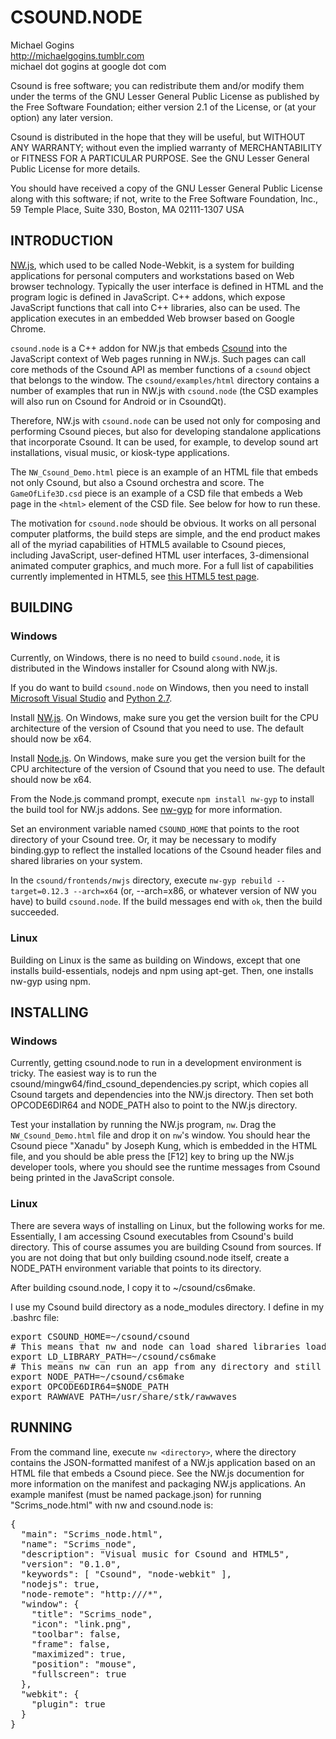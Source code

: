 # CSOUND.NODE

Michael Gogins<br>
http://michaelgogins.tumblr.com<br>
michael dot gogins at google dot com

Csound is free software; you can redistribute them
and/or modify them under the terms of the GNU Lesser General Public
License as published by the Free Software Foundation; either
version 2.1 of the License, or (at your option) any later version.

Csound is distributed in the hope that they will be useful,
but WITHOUT ANY WARRANTY; without even the implied warranty of
MERCHANTABILITY or FITNESS FOR A PARTICULAR PURPOSE.  See the
GNU Lesser General Public License for more details.

You should have received a copy of the GNU Lesser General Public
License along with this software; if not, write to the Free Software
Foundation, Inc., 59 Temple Place, Suite 330, Boston, MA
02111-1307 USA

## INTRODUCTION

[NW.js][nwjs], which used to be called Node-Webkit, is a system for building applications
for personal computers and workstations based on Web browser technology. Typically
the user interface is defined in HTML and the program logic is defined in JavaScript.
C++ addons, which expose JavaScript functions that call into C++ libraries, also can
be used. The application executes in an embedded Web browser based on Google Chrome.

`csound.node` is a C++ addon for NW.js that embeds [Csound][csound] into the JavaScript context
of Web pages running in NW.js. Such pages can call core methods of the Csound API
as member functions of a `csound` object that belongs to the window. The
`csound/examples/html` directory contains a number of examples that run in NW.js with
`csound.node` (the CSD examples will also run on Csound for Android or in CsoundQt).

Therefore, NW.js with `csound.node` can be used not only for composing and performing
Csound pieces, but also for developing standalone applications that incorporate Csound.
It can be used, for example, to develop sound art installations, visual music, or kiosk-type
applications.

The `NW_Csound_Demo.html` piece is an example of
an HTML file that embeds not only Csound, but also a Csound orchestra and score. The
`GameOfLife3D.csd` piece is an example of a CSD file that embeds a Web page in the
`<html>` element of the CSD file. See below for how to run these.

The motivation for `csound.node` should be obvious. It works on all personal computer
platforms, the build steps are simple, and the
end product makes all of the myriad capabilities of HTML5 available to Csound pieces,
including JavaScript, user-defined HTML user interfaces, 3-dimensional animated computer
graphics, and much more. For a full list of capabilities currently implemented in HTML5, see
[this HTML5 test page][html5test].

## BUILDING

### Windows

Currently, on Windows, there is no need to build `csound.node`, it is distributed in the
Windows installer for Csound along with NW.js.

If you do want to build `csound.node` on Windows, then you need to install [Microsoft Visual Studio][msvs]
and [Python 2.7][python].

Install [NW.js](nwjs). On Windows, make sure you get the version built for the CPU architecture of the
version of Csound that you need to use. The default should now be x64.

Install [Node.js](https://nodejs.org/en/). On Windows, make sure you get the version built for the CPU architecture of the
version of Csound that you need to use. The default should now be x64.

From the Node.js command prompt, execute `npm install nw-gyp` to install the build tool
for NW.js addons. See [nw-gyp](http://docs.nwjs.io/en/v0.13.0-rc2/For%20Users/Advanced/Use%20Native%20Node%20Modules/) for more information.

Set an environment variable named `CSOUND_HOME` that points to the root directory of
your Csound tree. Or, it may be necessary to modify binding.gyp to reflect the
installed locations of the Csound header files and shared libraries on your system.

In the `csound/frontends/nwjs` directory, execute `nw-gyp rebuild --target=0.12.3 --arch=x64` (or, --arch=x86, or whatever version of NW you have) to build `csound.node`. If the build messages end with `ok`, then the build succeeded.

### Linux

Building on Linux is the same as building on Windows, except that one installs build-essentials, nodejs and npm using apt-get. Then, one installs nw-gyp using npm.

## INSTALLING

### Windows

Currently, getting csound.node to run in a development environment is tricky. The easiest way is to run the csound/mingw64/find_csound_dependencies.py script,
which copies all Csound targets and dependencies into the NW.js directory. Then set both OPCODE6DIR64 and NODE_PATH also to point to the NW.js directory.

Test your installation by running the NW.js program, `nw`. Drag the `NW_Csound_Demo.html` file
and drop it on `nw`'s window. You should hear the Csound piece "Xanadu" by Joseph Kung,
which is embedded in the HTML file, and you should be able press the [F12] key
to bring up the NW.js developer tools, where you should see the runtime messages
from Csound being printed in the JavaScript console.

### Linux

There are severa ways of installing on Linux, but the following works for me. Essentially, I am accessing Csound executables from Csound's build directory. This of course assumes you are building Csound from sources. If you are not doing that but only building csound.node itself, create a NODE_PATH environment variable that points to its directory.

After building csound.node, I copy it to ~/csound/cs6make.

I use my Csound build directory as a node_modules directory. I define in my .bashrc file:

<pre>
export CSOUND_HOME=~/csound/csound
# This means that nw and node can load shared libraries loaded by csound.node.
export LD_LIBRARY_PATH=~/csound/cs6make
# This means nw can run an app from any directory and still require csound.node.
export NODE_PATH=~/csound/cs6make
export OPCODE6DIR64=$NODE_PATH
export RAWWAVE_PATH=/usr/share/stk/rawwaves
</pre>

## RUNNING

From the command line, execute `nw <directory>`, where the directory contains the
JSON-formatted manifest of a NW.js application based on an HTML file that embeds a
Csound piece. See the NW.js documention for more information on the manifest and
packaging NW.js applications. An example manifest (must be named package.json) for
running "Scrims_node.html" with nw and csound.node is:

<pre>
{
  "main": "Scrims_node.html",
  "name": "Scrims_node",
  "description": "Visual music for Csound and HTML5",
  "version": "0.1.0",
  "keywords": [ "Csound", "node-webkit" ],
  "nodejs": true,
  "node-remote": "http://<all-urls>/*",
  "window": {
    "title": "Scrims_node",
    "icon": "link.png",
    "toolbar": false,
    "frame": false,
    "maximized": true,
    "position": "mouse",
    "fullscreen": true
  },
  "webkit": {
    "plugin": true
  }
}</pre>

[csound]: http://csound.github.io/
[nwjs]: http://nwjs.io/
[iojs]: https://iojs.org/en/index.html/
[msvs]: https://www.visualstudio.com/
[html5test]: https://html5test.com/
[gcc]: https://gcc.gnu.org/
[python]: http://www.python.org/
[nw-gyp]: https://github.com/nwjs/nw-gyp/
